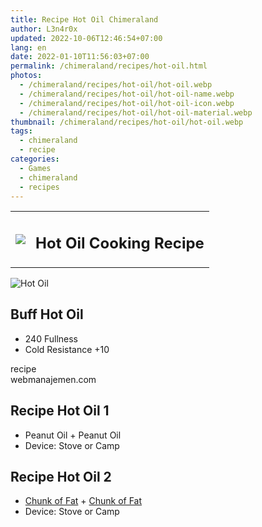 ```yaml
---
title: Recipe Hot Oil Chimeraland
author: L3n4r0x
updated: 2022-10-06T12:46:54+07:00
lang: en
date: 2022-01-10T11:56:03+07:00
permalink: /chimeraland/recipes/hot-oil.html
photos:
  - /chimeraland/recipes/hot-oil/hot-oil.webp
  - /chimeraland/recipes/hot-oil/hot-oil-name.webp
  - /chimeraland/recipes/hot-oil/hot-oil-icon.webp
  - /chimeraland/recipes/hot-oil/hot-oil-material.webp
thumbnail: /chimeraland/recipes/hot-oil/hot-oil.webp
tags:
  - chimeraland
  - recipe
categories:
  - Games
  - chimeraland
  - recipes
---
```


<section id="bootstrap-wrapper">
  <link
    rel="stylesheet"
    href="https://rawcdn.githack.com/dimaslanjaka/Web-Manajemen/870a349/css/bootstrap-5-3-0-alpha3-wrapper.css"
  />
  <div class="row mb-2">
    <div class="col-md-12 mb-2">
      <table class="table" id="post-info">
        <tbody>
          <tr>
            <td>
              <img
                class="d-inline-block me-2"
                src="/chimeraland/recipes/hot-oil/hot-oil-icon.webp"
                width="auto"
                height="auto"
              />
            </td>
            <td><h1 class="fs-5">Hot Oil Cooking Recipe</h1></td>
          </tr>
        </tbody>
      </table>
    </div>
  </div>
  <div class="card mb-2 bg-dark text-light">
    <div class="row g-0">
      <div class="col-sm-4 position-relative mb-2">
        <img
          src="/chimeraland/recipes/hot-oil/hot-oil-material.webp"
          class="card-img fit-cover w-100 h-100"
          alt="Hot Oil"
          data-fancybox="true"
        />
      </div>
      <div class="col-sm-8 mb-2">
        <div class="card-body">
          <h2 class="card-title fs-5">Buff Hot Oil</h2>
          <div class="card-text">
            <ul>
              <li>240 Fullness</li>
              <li>Cold Resistance +10</li>
            </ul>
          </div>
          <span class="badge rounded-pill">recipe</span>
        </div>
        <div class="card-footer text-end text-muted">webmanajemen.com</div>
      </div>
    </div>
  </div>
  <div class="row mb-2">
    <div class="col-12 col-lg-6 recipe-item mb-2">
      <div class="card bg-dark text-light">
        <div class="card-body">
          <h2 class="card-title fs-5">Recipe Hot Oil 1</h2>
          <div class="card-text">
            <ul>
              <li>Peanut Oil<span> + </span>Peanut Oil</li>
              <li>Device: Stove or Camp</li>
            </ul>
          </div>
        </div>
      </div>
    </div>
    <div class="col-12 col-lg-6 recipe-item mb-2">
      <div class="card bg-dark text-light">
        <div class="card-body">
          <h2 class="card-title fs-5">Recipe Hot Oil 2</h2>
          <div class="card-text">
            <ul>
              <li>
                <a
                  class="text-decoration-none text-primary"
                  href="/chimeraland/materials/chunk-of-fat.html"
                  >Chunk of Fat</a
                ><span> + </span
                ><a
                  class="text-decoration-none text-primary"
                  href="/chimeraland/materials/chunk-of-fat.html"
                  >Chunk of Fat</a
                >
              </li>
              <li>Device: Stove or Camp</li>
            </ul>
          </div>
        </div>
      </div>
    </div>
  </div>
</section>